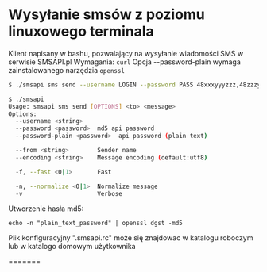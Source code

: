 Wysyłanie smsów z poziomu linuxowego terminala
===========

Klient napisany w bashu, pozwalający na wysyłanie wiadomości SMS w serwisie SMSAPI.pl
Wymagania: `curl`
Opcja --password-plain wymaga zainstalowanego narzędzia `openssl`

```bash
$ ./smsapi sms send --username LOGIN --password PASS 48xxxyyyzzz,48zzzyyyxxx "Hello world"
```

```bash
$ ./smsapi 
Usage: smsapi sms send [OPTIONS] <to> <message>
Options:
  --username <string>
  --password <password>  md5 api password
  --password-plain <password>  api password (plain text)

  --from <string>        Sender name
  --encoding <string>    Message encoding (default:utf8)

  -f, --fast <0|1>       Fast

  -n, --normalize <0|1>  Normalize message
  -v                     Verbose
```

Utworzenie hasła md5:
```
echo -n "plain_text_password" | openssl dgst -md5
```

Plik konfiguracyjny ".smsapi.rc" może się znajdowac w katalogu roboczym lub w katalogo domowym użytkownika

=======

